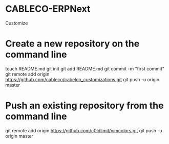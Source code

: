 # CABLECO-ERPNext
Customize
# Create a new repository on the command line
 
touch README.md
git init
git add README.md
git commit -m "first commit"
git remote add origin https://github.com/cableco/cabelco_customizations.git
git push -u origin master
 
# Push an existing repository from the command line
 
git remote add origin https://github.com/c0ldlimit/vimcolors.git
git push -u origin master
